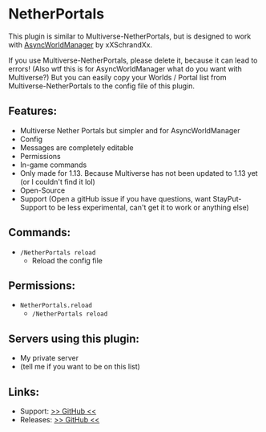 # NetherPortals
This plugin is similar to Multiverse-NetherPortals, but is designed to work with [AsyncWorldManager](https://www.spigotmc.org/resources/async-worldmanager-awm.58943/) by xXSchrandXx.

If you use Multiverse-NetherPortals, please delete it, because it can lead to errors! (Also wtf this is for AsyncWorldManager what do you want with Multiverse?) But you can easily copy your Worlds / Portal list from Multiverse-NetherPortals to the config file of this plugin.

## Features:
- Multiverse Nether Portals but simpler and for AsyncWorldManager
- Config
- Messages are completely editable
- Permissions
- In-game commands
- Only made for 1.13. Because Multiverse has not been updated to 1.13 yet (or I couldn't find it lol)
- Open-Source
- Support (Open a gitHub issue if you have questions, want StayPut-Support to be less experimental, can't get it to work or anything else)

## Commands:
- `/NetherPortals reload`
	- Reload the config file

## Permissions:
- `NetherPortals.reload`
	- `/NetherPortals reload`

## Servers using this plugin:
- My private server
- (tell me if you want to be on this list)

## Links:
- Support: [>> GitHub <<](https://github.com/AgentConDier/NetherPortals/issues)
- Releases: [>> GitHub <<](https://github.com/AgentConDier/NetherPortals/releases)
